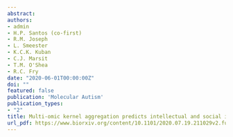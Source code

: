 ```yaml
---
abstract:
authors:
- admin
- H.P. Santos (co-first)
- R.M. Joseph
- L. Smeester
- K.C.K. Kuban
- C.J. Marsit
- T.M. O'Shea
- R.C. Fry
date: "2020-06-01T00:00:00Z"
doi: ""
featured: false
publication: 'Molecular Autism'
publication_types:
- "2"
title: Multi-omic kernel aggregation predicts intellectual and social impairment in children born extremely preterm
url_pdf: https://www.biorxiv.org/content/10.1101/2020.07.19.211029v2.full.pdf
---
```

